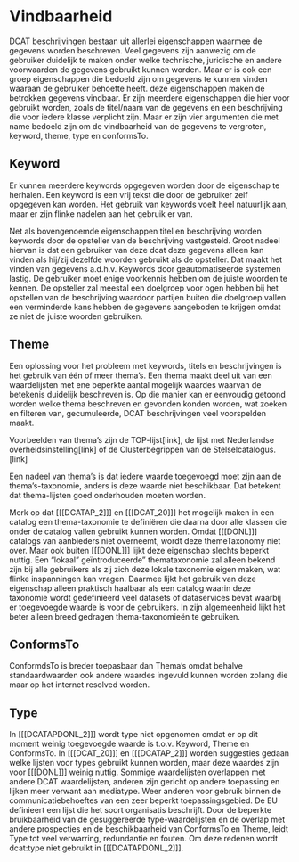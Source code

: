 # Vindbaarheid

DCAT beschrijvingen bestaan uit allerlei eigenschappen waarmee de gegevens worden beschreven. Veel gegevens zijn aanwezig om de gebruiker duidelijk te maken onder welke technische, juridische en andere voorwaarden de gegevens gebruikt kunnen worden. Maar er is ook een groep eigenschappen die bedoeld zijn om gegevens te kunnen vinden waaraan de gebruiker behoefte heeft. deze eigenschappen maken de betrokken gegevens vindbaar.
Er zijn meerdere eigenschappen die hier voor gebruikt worden, zoals de titel/naam van de gegevens en een beschrijving die voor iedere klasse verplicht zijn. Maar er zijn vier argumenten die met name bedoeld zijn om de vindbaarheid van de gegevens te vergroten, keyword, theme, type en conformsTo.

## Keyword

Er kunnen meerdere keywords opgegeven worden door de eigenschap te herhalen. Een keyword is een vrij tekst die door de gebruiker zelf opgegeven kan worden. Het gebruik van keywords voelt heel natuurlijk aan, maar er zijn flinke nadelen aan het gebruik er van.

Net als bovengenoemde eigenschappen titel en beschrijving worden keywords door de opsteller van de beschrijving vastgesteld. Groot nadeel hiervan is dat een gebruiker van deze dcat deze gegevens alleen kan vinden als hij/zij dezelfde woorden gebruikt als de opsteller. Dat maakt het vinden van gegevens a.d.h.v. Keywords door geautomatiseerde systemen lastig.
De gebruiker moet enige voorkennis hebben om de juiste woorden te kennen. De opsteller zal meestal een doelgroep voor ogen hebben bij het opstellen van de beschrijving waardoor partijen buiten die doelgroep vallen een verminderde kans hebben de gegevens aangeboden te krijgen omdat ze niet de juiste woorden gebruiken. 


## Theme

Een oplossing voor het probleem met keywords, titels en beschrijvingen is het gebruik van één of meer thema’s. Een thema maakt deel uit van een waardelijsten met ene beperkte aantal mogelijk waardes waarvan de betekenis duidelijk beschreven is. Op die manier kan er eenvoudig getoond worden welke thema beschreven en gevonden konden worden, wat zoeken en filteren van, gecumuleerde, DCAT beschrijvingen veel voorspelden maakt.

Voorbeelden van thema’s zijn de TOP-lijst[link], de lijst met Nederlandse overheidsinstelling[link] of de Clusterbegrippen van de Stelselcatalogus.[link]

Een nadeel van thema’s is dat iedere waarde toegevoegd moet zijn aan de thema’s-taxonomie, anders is deze waarde niet beschikbaar. Dat betekent dat thema-lijsten goed onderhouden moeten worden.

Merk op dat [[[DCATAP_2]]] en [[[DCAT_20]]] het mogelijk maken in een catalog een thema-taxonomie te definiëren die daarna door alle klassen die onder de catalog vallen gebruikt kunnen worden. 
Omdat [[[DONL]]] catalogs van aanbieders niet overneemt, wordt deze themeTaxonomy niet over.
Maar ook buiten [[[DONL]]] lijkt deze eigenschap slechts beperkt nuttig. Een “lokaal” geïntroduceerde” themataxonomie zal alleen bekend zijn bij alle gebruikers als zij zich deze lokale taxonomie eigen maken, wat flinke inspanningen kan vragen. Daarmee lijkt het gebruik van  deze eigenschap alleen praktisch haalbaar als een catalog waarin deze taxonomie wordt gedefinieerd veel datasets of dataservices bevat waarbij er toegevoegde waarde is voor de gebruikers. In zijn algemeenheid lijkt het beter alleen breed gedragen thema-taxonomieën te gebruiken.

## ConformsTo
ConformdsTo is breder toepasbaar dan Thema’s omdat behalve standaardwaarden ook andere waardes ingevuld kunnen worden zolang die maar op het internet resolved worden.



## Type

In [[[DCATAPDONL_2]]] wordt type niet opgenomen omdat er op dit moment weinig toegevoegde waarde is t.o.v. Keyword, Theme en ConformsTo. In [[[DCAT_20]]] en [[[DCATAP_2]]] worden suggesties gedaan welke lijsten voor types gebruikt kunnen worden, maar deze waardes zijn voor [[[DONL]]] weinig nuttig. Sommige waardelijsten overlappen met andere DCAT waardelijsten, anderen zijn gericht op andere toepassing en lijken meer verwant aan mediatype. Weer anderen voor gebruik binnen de communicatiebehoeftes van een zeer beperkt toepassingsgebied. De EU definieert een lijst die het soort organisatis beschrijft. Door de beperkte bruikbaarheid van de gesuggereerde type-waardelijsten en de overlap met andere prospecties en de beschikbaarheid van ConformsTo en Theme, leidt Type tot veel verwarring, redundantie en fouten. 
Om deze redenen wordt dcat:type niet gebruikt in [[[DCATAPDONL_2]]].

